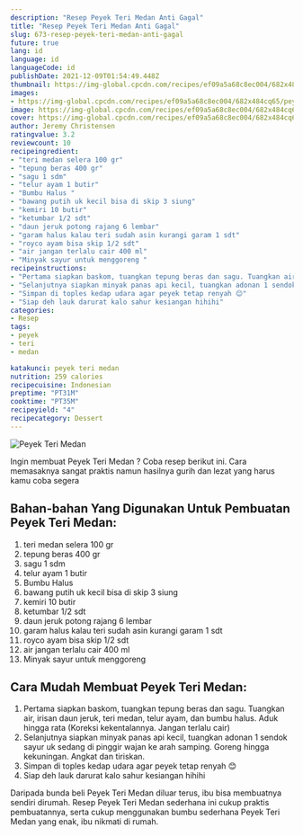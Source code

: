 ```yaml
---
description: "Resep Peyek Teri Medan Anti Gagal"
title: "Resep Peyek Teri Medan Anti Gagal"
slug: 673-resep-peyek-teri-medan-anti-gagal
future: true
lang: id
language: id
languageCode: id
publishDate: 2021-12-09T01:54:49.448Z 
thumbnail: https://img-global.cpcdn.com/recipes/ef09a5a68c8ec004/682x484cq65/peyek-teri-medan-foto-resep-utama.png
images:
- https://img-global.cpcdn.com/recipes/ef09a5a68c8ec004/682x484cq65/peyek-teri-medan-foto-resep-utama.png
image: https://img-global.cpcdn.com/recipes/ef09a5a68c8ec004/682x484cq65/peyek-teri-medan-foto-resep-utama.png
cover: https://img-global.cpcdn.com/recipes/ef09a5a68c8ec004/682x484cq65/peyek-teri-medan-foto-resep-utama.png
author: Jeremy Christensen
ratingvalue: 3.2
reviewcount: 10
recipeingredient:
- "teri medan selera 100 gr"
- "tepung beras 400 gr"
- "sagu 1 sdm"
- "telur ayam 1 butir"
- "Bumbu Halus "
- "bawang putih uk kecil bisa di skip 3 siung"
- "kemiri 10 butir"
- "ketumbar 1/2 sdt"
- "daun jeruk potong rajang 6 lembar"
- "garam halus kalau teri sudah asin kurangi garam 1 sdt"
- "royco ayam bisa skip 1/2 sdt"
- "air jangan terlalu cair 400 ml"
- "Minyak sayur untuk menggoreng "
recipeinstructions:
- "Pertama siapkan baskom, tuangkan tepung beras dan sagu. Tuangkan air, irisan daun jeruk, teri medan, telur ayam, dan bumbu halus. Aduk hingga rata (Koreksi kekentalannya. Jangan terlalu cair)"
- "Selanjutnya siapkan minyak panas api kecil, tuangkan adonan 1 sendok sayur uk sedang di pinggir wajan ke arah samping. Goreng hingga kekuningan. Angkat dan tiriskan."
- "Simpan di toples kedap udara agar peyek tetap renyah 😊"
- "Siap deh lauk darurat kalo sahur kesiangan hihihi"
categories:
- Resep
tags:
- peyek
- teri
- medan

katakunci: peyek teri medan 
nutrition: 259 calories
recipecuisine: Indonesian
preptime: "PT31M"
cooktime: "PT35M"
recipeyield: "4"
recipecategory: Dessert
---
```



![Peyek Teri Medan](https://img-global.cpcdn.com/recipes/ef09a5a68c8ec004/682x484cq65/peyek-teri-medan-foto-resep-utama.png)

Ingin membuat Peyek Teri Medan ? Coba resep berikut ini. Cara memasaknya sangat praktis namun hasilnya gurih dan lezat yang harus kamu coba segera

<!--inarticleads1-->

## Bahan-bahan Yang Digunakan Untuk Pembuatan Peyek Teri Medan:

1. teri medan selera 100 gr
1. tepung beras 400 gr
1. sagu 1 sdm
1. telur ayam 1 butir
1. Bumbu Halus 
1. bawang putih uk kecil bisa di skip 3 siung
1. kemiri 10 butir
1. ketumbar 1/2 sdt
1. daun jeruk potong rajang 6 lembar
1. garam halus kalau teri sudah asin kurangi garam 1 sdt
1. royco ayam bisa skip 1/2 sdt
1. air jangan terlalu cair 400 ml
1. Minyak sayur untuk menggoreng 



<!--inarticleads2-->

## Cara Mudah Membuat Peyek Teri Medan:

1. Pertama siapkan baskom, tuangkan tepung beras dan sagu. Tuangkan air, irisan daun jeruk, teri medan, telur ayam, dan bumbu halus. Aduk hingga rata (Koreksi kekentalannya. Jangan terlalu cair)
1. Selanjutnya siapkan minyak panas api kecil, tuangkan adonan 1 sendok sayur uk sedang di pinggir wajan ke arah samping. Goreng hingga kekuningan. Angkat dan tiriskan.
1. Simpan di toples kedap udara agar peyek tetap renyah 😊
1. Siap deh lauk darurat kalo sahur kesiangan hihihi




Daripada bunda beli  Peyek Teri Medan  diluar terus, ibu  bisa membuatnya sendiri dirumah. Resep  Peyek Teri Medan  sederhana ini cukup praktis pembuatannya, serta cukup menggunakan bumbu sederhana  Peyek Teri Medan  yang enak, ibu nikmati di rumah.

